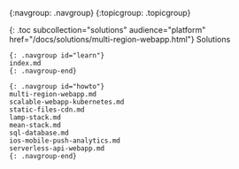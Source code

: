 {:navgroup: .navgroup}
{:topicgroup: .topicgroup}

{: .toc subcollection="solutions" audience="platform" href="/docs/solutions/multi-region-webapp.html"}
Solutions

    {: .navgroup id="learn"}
    index.md
    {: .navgroup-end}
    
    {: .navgroup id="howto"}
    multi-region-webapp.md
    scalable-webapp-kubernetes.md
    static-files-cdn.md
    lamp-stack.md
    mean-stack.md
    sql-database.md
    ios-mobile-push-analytics.md
    serverless-api-webapp.md
    {: .navgroup-end}

